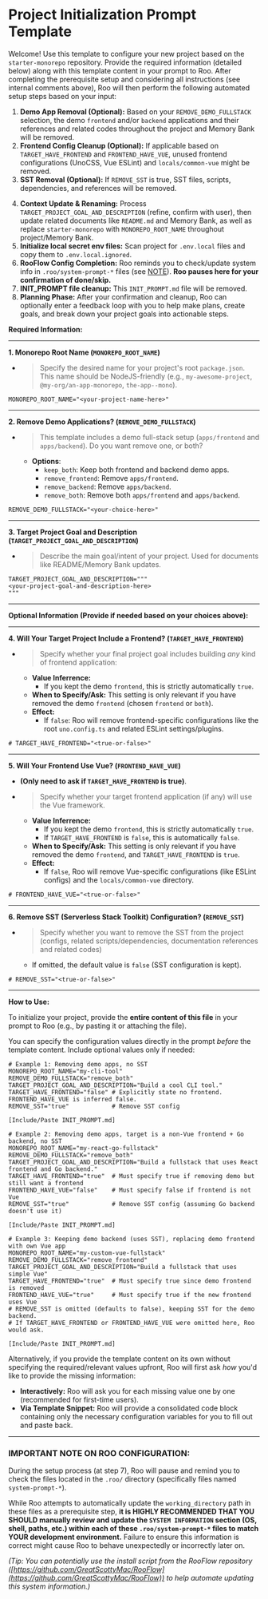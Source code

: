 <!--
### ROO PREREQUISITE INSTRUCTIONS (EXECUTE STRICTLY IN ORDER):

(EXECUTE THIS FIRST THING UPON RECEIVING THE PROMPT, DO NOT LOAD MEMORY BANK AND PROCESS USER INPUT BEFOREHAND, IF THE MEMORY BANK IS ALREADY ACTIVE, DROP OR IGNORE THE MEMORY BANK CONTEXT)

1. Check the current agent mode that you're running in, switch to `default` mode if possible.
2. Identify the absolute directory path where this project resides.
3. Search all files within the `.roo/` directory (specifically `system-prompt-*` files).
4. Replace ALL occurrences of the hardcoded path `/home/mine/starter-monorepo` within those files with path identified in step 1.
5. ONLY AFTER step 3 is completed, proceed to parse user-provided configuration values (if any) and load the Memory Bank (if present).
6. Re-read the internal rules below (e.g: `ROO EXECUTION OPTIMIZATION INSTRUCTION`, ...) and KEEP THEM IN MIND, DO NOT FORGOT ABOUT THEM, THEY ARE IMPORTANT.

### ROO EXECUTION OPTIMIZATION:

When performing the setup steps below (especially steps involving file modifications like removals, renaming, and context updates), analyze ALL required changes for a specific file based on the user's configuration *before* making any edits. Consolidate these changes into a single file modification operation (e.g., one `apply_diff` or `write_to_file` call per file) whenever feasible, instead of performing multiple separate edits on the same file. Read the file content only once if multiple changes are planned for it. Similarly, if multiple files or directories need to be deleted as part of a single logical step (like removing a demo app), consolidate these deletions into a single `execute_command` call (e.g., `rm -rf path/to/app path/to/related/config`).

### ROO CORE DEPENDENCY PRESERVATION:

During cleanup steps, DO NOT remove these dependencies, they are core configurations for the monorepo:
+ '@antfu/eslint-config' dependency from package.json or its usage within eslint.config.js.

### ROO UNCERTAINTY HANDLING:

If, during any removal or modification step, you are not completely certain whether a specific file, code block, configuration entry, or dependency should be removed/modified based on the user's choices and the preservation rules, DO NOT proceed automatically. Instead, ask the user for clarification before taking action. Prioritize avoiding unintended removals.

### ROO CLEANUP HANDLING CONSISTENCY:

When cleaning up contents (e.g., removing demo apps, frontend configs, SST), do double-check and ensure that all corresponding references, descriptions and related codes throughout the project and Memory Bank (`memory-bank/`) are removed.

### ROO TOKEN EFFICIENCY:

While executing the steps below, strive for efficiency in your internal reasoning (<thinking>) and explanations accompanying tool use and output to the user. Be clear and accurate, but avoid unnecessary verbosity or repetition, *especially* after the initial plan is understood. However, DO NOT sacrifice clarity or omit details critical for accurate execution according to all other instructions (Prerequisites, Optimization, Preservation, Uncertainty, Consistency). Adherence to those rules takes precedence over brevity.

-->

# Project Initialization Prompt Template

Welcome! Use this template to configure your new project based on the `starter-monorepo` repository. Provide the required information (detailed below) along with this template content in your prompt to Roo. After completing the prerequisite setup and considering all instructions (see internal comments above), Roo will then perform the following automated setup steps based on your input:

1. **Demo App Removal (Optional):** Based on your `REMOVE_DEMO_FULLSTACK` selection, the demo `frontend` and/or `backend` applications and their references and related codes throughout the project and Memory Bank will be removed.
2. **Frontend Config Cleanup (Optional):** If applicable based on `TARGET_HAVE_FRONTEND` and `FRONTEND_HAVE_VUE`, unused frontend configurations (UnoCSS, Vue ESLint) and `locals/common-vue` might be removed.
3. **SST Removal (Optional):** If `REMOVE_SST` is true, SST files, scripts, dependencies, and references will be removed.
  <!-- + Context For Roo: when doing SST Removal, these are SST's files: (`sst.config.ts`, `.env.sst`), also remove the `pathe` and `@types/aws-lambda` dependency, they are only used by SST -->
4. **Context Update & Renaming:** Process `TARGET_PROJECT_GOAL_AND_DESCRIPTION` (refine, confirm with user), then update related documents like `README.md` and Memory Bank, as well as replace `starter-monorepo` with `MONOREPO_ROOT_NAME` throughout project/Memory Bank.
5. **Initialize local secret env files:** Scan project for `.env.local` files and copy them to `.env.local.ignored`.
6. **RooFlow Config Completion:** Roo reminds you to check/update system info in `.roo/system-prompt-*` files (see [NOTE](#important-note-on-roo-configuration)). **Roo pauses here for your confirmation of done/skip.**
7. **INIT_PROMPT file cleanup:** This `INIT_PROMPT.md` file will be removed.
8. **Planning Phase:** After your confirmation and cleanup, Roo can optionally enter a feedback loop with you to help make plans, create goals, and break down your project goals into actionable steps.

**Required Information:**

---

**1. Monorepo Root Name (`MONOREPO_ROOT_NAME`)**

* > Specify the desired name for your project's root `package.json`. This name should be NodeJS-friendly (e.g., `my-awesome-project`, `@my-org/an-app-monorepo`, `the-app--mono`).

```text
MONOREPO_ROOT_NAME="<your-project-name-here>"
```

---

**2. Remove Demo Applications? (`REMOVE_DEMO_FULLSTACK`)**

* > This template includes a demo full-stack setup (`apps/frontend` and `apps/backend`). Do you want remove one, or both?
  * **Options**:
    * `keep_both`: Keep both frontend and backend demo apps.
    * `remove_frontend`: Remove `apps/frontend`.
    * `remove_backend`: Remove `apps/backend`.
    * `remove_both`: Remove both `apps/frontend` and `apps/backend`.

```text
REMOVE_DEMO_FULLSTACK="<your-choice-here>"
```

---

**3. Target Project Goal and Description (`TARGET_PROJECT_GOAL_AND_DESCRIPTION`)**

* > Describe the main goal/intent of your project. Used for documents like README/Memory Bank updates.

```text
TARGET_PROJECT_GOAL_AND_DESCRIPTION="""
<your-project-goal-and-description-here>
"""
```

---

**Optional Information (Provide if needed based on your choices above):**

---

**4. Will Your Target Project Include a Frontend? (`TARGET_HAVE_FRONTEND`)**

* > Specify whether your final project goal includes building *any* kind of frontend application:
  * **Value Inferrence:**
    * If you kept the demo `frontend`, this is strictly automatically `true`.
  * **When to Specify/Ask:** This setting is only relevant if you have removed the demo `frontend` (chosen `frontend` or `both`).
  * **Effect:**
    * If `false`: Roo will remove frontend-specific configurations like the root `uno.config.ts` and related ESLint settings/plugins.

```text
# TARGET_HAVE_FRONTEND="<true-or-false>"
```

---

**5. Will Your Frontend Use Vue? (`FRONTEND_HAVE_VUE`)**

* **(Only need to ask if `TARGET_HAVE_FRONTEND` is true)**.
* > Specify whether your target frontend application (if any) will use the Vue framework.
  * **Value Inferrence:**
    * If you kept the demo `frontend`, this is strictly automatically `true`.
    * If `TARGET_HAVE_FRONTEND` is `false`, this is automatically `false`.
  * **When to Specify/Ask:** This setting is only relevant if you have removed the demo `frontend`, and `TARGET_HAVE_FRONTEND` is `true`.
  * **Effect:**
    * If `false`, Roo will remove Vue-specific configurations (like ESLint configs) and the `locals/common-vue` directory.

```text
# FRONTEND_HAVE_VUE="<true-or-false>"
```

---

**6. Remove SST (Serverless Stack Toolkit) Configuration? (`REMOVE_SST`)**

* > Specify whether you want to remove the SST from the project (configs, related scripts/dependencies, documentation references and related codes)
  * If omitted, the default value is `false` (SST configuration is kept).

```text
# REMOVE_SST="<true-or-false>"
```

---

**How to Use:**

To initialize your project, provide the **entire content of this file** in your prompt to Roo (e.g., by pasting it or attaching the file).

You can specify the configuration values directly in the prompt *before* the template content. Include optional values only if needed:

```
# Example 1: Removing demo apps, no SST
MONOREPO_ROOT_NAME="my-cli-tool"
REMOVE_DEMO_FULLSTACK="remove_both"
TARGET_PROJECT_GOAL_AND_DESCRIPTION="Build a cool CLI tool."
TARGET_HAVE_FRONTEND="false" # Explicitly state no frontend. FRONTEND_HAVE_VUE is inferred false.
REMOVE_SST="true"            # Remove SST config

[Include/Paste INIT_PROMPT.md]

# Example 2: Removing demo apps, target is a non-Vue frontend + Go backend, no SST
MONOREPO_ROOT_NAME="my-react-go-fullstack"
REMOVE_DEMO_FULLSTACK="remove_both"
TARGET_PROJECT_GOAL_AND_DESCRIPTION="Build a fullstack that uses React frontend and Go backend."
TARGET_HAVE_FRONTEND="true"  # Must specify true if removing demo but still want a frontend
FRONTEND_HAVE_VUE="false"    # Must specify false if frontend is not Vue
REMOVE_SST="true"            # Remove SST config (assuming Go backend doesn't use it)

[Include/Paste INIT_PROMPT.md]

# Example 3: Keeping demo backend (uses SST), replacing demo frontend with own Vue app
MONOREPO_ROOT_NAME="my-custom-vue-fullstack"
REMOVE_DEMO_FULLSTACK="remove_frontend"
TARGET_PROJECT_GOAL_AND_DESCRIPTION="Build a fullstack that uses simple Vue"
TARGET_HAVE_FRONTEND="true"  # Must specify true since demo frontend is removed
FRONTEND_HAVE_VUE="true"     # Must specify true if the new frontend uses Vue
# REMOVE_SST is omitted (defaults to false), keeping SST for the demo backend.
# If TARGET_HAVE_FRONTEND or FRONTEND_HAVE_VUE were omitted here, Roo would ask.

[Include/Paste INIT_PROMPT.md]
```

Alternatively, if you provide the template content on its own without specifying the required/relevant values upfront, Roo will first ask *how* you'd like to provide the missing information:
* **Interactively:** Roo will ask you for each missing value one by one (recommended for first-time users).
* **Via Template Snippet:** Roo will provide a consolidated code block containing only the necessary configuration variables for you to fill out and paste back.

---

### **IMPORTANT NOTE ON ROO CONFIGURATION:**

During the setup process (at step 7), Roo will pause and remind you to check the files located in the `.roo/` directory (specifically files named `system-prompt-*`).

While Roo attempts to automatically update the `working_directory` path in these files as a prerequisite step, **it is HIGHLY RECOMMENDED THAT YOU SHOULD manually review and update the `SYSTEM INFORMATION` section (OS, shell, paths, etc.) within each of these `.roo/system-prompt-*` files to match YOUR development environment.** Failure to ensure this information is correct might cause Roo to behave unexpectedly or incorrectly later on.

*(Tip: You can potentially use the install script from the RooFlow repository ([https://github.com/GreatScottyMac/RooFlow](https://github.com/GreatScottyMac/RooFlow)) to help automate updating this system information.)*
